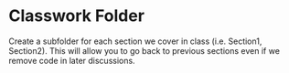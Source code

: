 # Classwork Folder

Create a subfolder for each section we cover in class (i.e. Section1, Section2). This will allow you to go back to previous sections even if we remove code in later discussions.